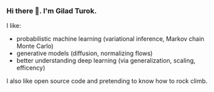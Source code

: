 ### Hi there 👋. I'm Gilad Turok.

I like:
- probabilistic machine learning (variational inference, Markov chain Monte Carlo)
- generative models (diffusion, normalizing flows)
- better understanding deep learning (via generalization, scaling, efficency)

I also like open source code and pretending to know how to rock climb.
